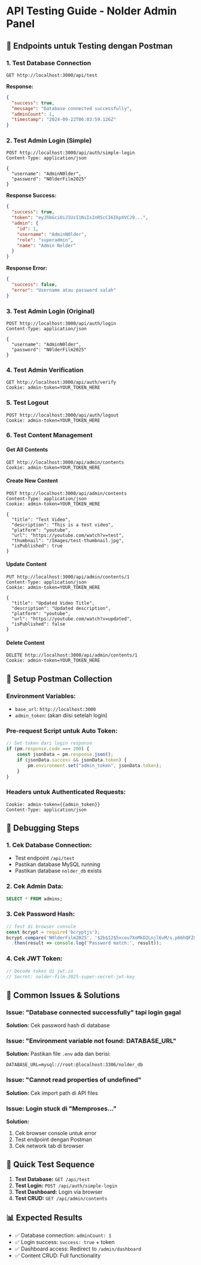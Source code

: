 # API Testing Guide - Nolder Admin Panel

## 🧪 **Endpoints untuk Testing dengan Postman**

### **1. Test Database Connection**
```
GET http://localhost:3000/api/test
```
**Response:**
```json
{
  "success": true,
  "message": "Database connected successfully",
  "adminCount": 1,
  "timestamp": "2024-09-22T06:03:59.126Z"
}
```

### **2. Test Admin Login (Simple)**
```
POST http://localhost:3000/api/auth/simple-login
Content-Type: application/json

{
  "username": "AdminN0lder",
  "password": "N0lderFilm2025"
}
```

**Response Success:**
```json
{
  "success": true,
  "token": "eyJhbGciOiJIUzI1NiIsInR5cCI6IkpXVCJ9...",
  "admin": {
    "id": 1,
    "username": "AdminN0lder",
    "role": "superadmin",
    "name": "Admin Nolder"
  }
}
```

**Response Error:**
```json
{
  "success": false,
  "error": "Username atau password salah"
}
```

### **3. Test Admin Login (Original)**
```
POST http://localhost:3000/api/auth/login
Content-Type: application/json

{
  "username": "AdminN0lder",
  "password": "N0lderFilm2025"
}
```

### **4. Test Admin Verification**
```
GET http://localhost:3000/api/auth/verify
Cookie: admin-token=YOUR_TOKEN_HERE
```

### **5. Test Logout**
```
POST http://localhost:3000/api/auth/logout
Cookie: admin-token=YOUR_TOKEN_HERE
```

### **6. Test Content Management**

#### Get All Contents
```
GET http://localhost:3000/api/admin/contents
Cookie: admin-token=YOUR_TOKEN_HERE
```

#### Create New Content
```
POST http://localhost:3000/api/admin/contents
Content-Type: application/json
Cookie: admin-token=YOUR_TOKEN_HERE

{
  "title": "Test Video",
  "description": "This is a test video",
  "platform": "youtube",
  "url": "https://youtube.com/watch?v=test",
  "thumbnail": "/Images/test-thumbnail.jpg",
  "isPublished": true
}
```

#### Update Content
```
PUT http://localhost:3000/api/admin/contents/1
Content-Type: application/json
Cookie: admin-token=YOUR_TOKEN_HERE

{
  "title": "Updated Video Title",
  "description": "Updated description",
  "platform": "youtube",
  "url": "https://youtube.com/watch?v=updated",
  "isPublished": false
}
```

#### Delete Content
```
DELETE http://localhost:3000/api/admin/contents/1
Cookie: admin-token=YOUR_TOKEN_HERE
```

## 🔧 **Setup Postman Collection**

### **Environment Variables:**
- `base_url`: `http://localhost:3000`
- `admin_token`: (akan diisi setelah login)

### **Pre-request Script untuk Auto Token:**
```javascript
// Set token dari login response
if (pm.response.code === 200) {
    const jsonData = pm.response.json();
    if (jsonData.success && jsonData.token) {
        pm.environment.set("admin_token", jsonData.token);
    }
}
```

### **Headers untuk Authenticated Requests:**
```
Cookie: admin-token={{admin_token}}
Content-Type: application/json
```

## 🐛 **Debugging Steps**

### **1. Cek Database Connection:**
- Test endpoint `/api/test`
- Pastikan database MySQL running
- Pastikan database `nolder_db` exists

### **2. Cek Admin Data:**
```sql
SELECT * FROM admins;
```

### **3. Cek Password Hash:**
```javascript
// Test di browser console
const bcrypt = require('bcryptjs');
bcrypt.compare('N0lderFilm2025', '$2b$12$5xcou7XoMkD2Lnjl6vM/s.p66hQFZmgHJUeL/.Qtb7l457hQFvBOy')
  .then(result => console.log('Password match:', result));
```

### **4. Cek JWT Token:**
```javascript
// Decode token di jwt.io
// Secret: nolder-film-2025-super-secret-jwt-key
```

## 📝 **Common Issues & Solutions**

### **Issue: "Database connected successfully" tapi login gagal**
**Solution:** Cek password hash di database

### **Issue: "Environment variable not found: DATABASE_URL"**
**Solution:** Pastikan file `.env` ada dan berisi:
```
DATABASE_URL=mysql://root:@localhost:3306/nolder_db
```

### **Issue: "Cannot read properties of undefined"**
**Solution:** Cek import path di API files

### **Issue: Login stuck di "Memproses..."**
**Solution:** 
1. Cek browser console untuk error
2. Test endpoint dengan Postman
3. Cek network tab di browser

## 🚀 **Quick Test Sequence**

1. **Test Database:** `GET /api/test`
2. **Test Login:** `POST /api/auth/simple-login`
3. **Test Dashboard:** Login via browser
4. **Test CRUD:** `GET /api/admin/contents`

## 📊 **Expected Results**

- ✅ Database connection: `adminCount: 1`
- ✅ Login success: `success: true` + token
- ✅ Dashboard access: Redirect to `/admin/dashboard`
- ✅ Content CRUD: Full functionality
